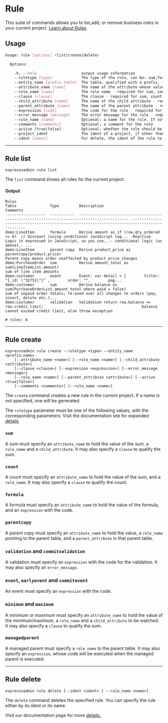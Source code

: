 # Rule

This suite of commands allows you to list,add, or remove business rules in your current project. [Learn about Rules](http://docs.espressologic.com/docs/logic-designer/business-logic/learning-rules).  

## Usage
```sh
Usage: rule [options] <list|create|delete>

  Options:

    -h, --help                    output usage information
    --ruletype [type]             The type of the rule, can be: sum,formula,validation,parentcopy
    --entity_name [prefix:table]  The table, qualified with a prefix, for the rule
    --attribute_name [name]       The name of the attribute whose value is computed by the rule. Required for sum, count, formula, minimum, maximum.
    --role_name [name]            The role name - required for sum, count, minimum, maximum
    --clause [clause]             The clause - required for sum, count, minimum, maximum
    --child_attribute [name]      The name of the child attribute - required for sum, minimum, maximum
    --parent_attribute [name]     The name of the parent attribute - required for parent copy
    --expression [code]           The code for the rule - required for formula,events and validations
    --error_message [message]     The error mesaage for the rule - required for validations
    --rule_name [name]            Optional: a name for the rule. If not specified, a name will be generated.
    --comments [comments]         Optional: a comment for the rule
    --active [true|false]         Optional: whether the rule should be active, true by default
    --project_ident               The ident of a project, if other than the current project
    --ident [ident]               For delete, the ident of the rule to delete
```

***
## Rule list
    espressoadmin rule list

The `list` command shows all rules for the current project.

#### Output
	Rules
	Table               Type         Description                                                                                   Comments
	------------------  -----------  --------------------------------------------------------------------------------------------  --------------------------------------------------------------------------------------------
	demo:LineItem       formula      Derive amount as if (row.qty_ordered <= 6)  // discount (using conditional JavaScript log...  Reactive Logic is expressed in JavaScript, so you use...- conditional logic (as above),- ...
	demo:LineItem       parent copy  Derive product_price as parentcopy(product.price)                                             Parent copy means order unaffected by product price changes
	demo:PurchaseOrder  sum          Derive amount_total as sum(LineItemList.amount)                                               sum of line item amounts
	demo:customer       event        Event: var detail = {        filter: "{_id: \"32751\"}" ,        order: "",        pag...
	demo:customer       sum          Derive balance as sum(PurchaseOrderList.amount_total where paid = false)                      sum of unpaid order totals; re-used over all changes to orders (pay, insert, delete etc.)...
	demo:customer       validation   Validation return row.balance <= row.credit_limit;                                            balance cannot exceed credit limit, else throw exception
	
	# rules: 6

***
## Rule create
    espressoadmin rule create --ruletype <type> --entity_name <prefix:name> 
    	[--attribute_name <name>] [--role_name <name>] [--child_attribute <attribute>]
    	[--clause <clause>] [--expression <expression>] [--error_message <message>]
    	[--role_name <name>] [--parent_attribute <attribute>] [--active <true|false>]
    	[--comments <comments>] [--rule_name <name>]

The `create` command creates a new rule in the current project. If a name is not specified,
one will be generated.

The `ruletype` parameter must be one of the following values, with the corresponding parameters:
Visit the documentation site for expanded [details](http://docs.espressologic.com/docs/reference#TOC-Live-Logic)

### `sum`
A sum must specify an `attribute_name` to hold the value of the sum, a `role_name` and a 
`child_attribute`. It may also specify a `clause` to qualify the sum.

### `count`
A count must specify an `attribute_name` to hold the value of the sum, and a `role_name`.
It may also specify a `clause` to qualify the count.

### `formula`
A formula must specify an `attribute_name` to hold the value of the formula, and an `expression`
with the code.

### `parentcopy`
A parent copy must specify an `attribute_name` to hold the value, a `role_name` pointing to the
parent table, and a `parent_attribute` in that parent table.

### `validation` and `commitvalidation`
A validation must specify an `expression` with the code for the validation. It may also specify
an `error_message`.

### `event`, `earlyevent` and `commitevent`
An event must specify an `expression` with the code.

### `minimum` and `maximum`
A minimum or maximum must specify an `attribute_name` to hold the value of the minimum/maximum,
a `role_name` and a `child_attribute` to be watched. It may also specify a `clause` to qualify the sum.

### `managedparent`
A managed parent must specify a `role_name` to the parent table. It may also specify an
`expression`, whose code will be executed when the managed parent is executed.

***
## Rule delete

	espressoadmin rule delete [--ident <ident> | --rule_name <name>]

The `delete` command deletes the specified rule. You can specify the rule either by its ident or its name.  

Visit our documentation page for more [details.](http://docs.espressologic.com/docs/logic-designer/business-logic)
